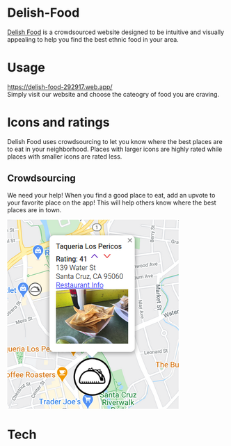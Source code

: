 # Delish-Food
[Delish Food](https://delish-food-292917.web.app/) is a crowdsourced website designed to be intuitive and visually appealing to help you find the best ethnic food in your area. 

# Usage
https://delish-food-292917.web.app/ \
Simply visit our website and choose the cateogry of food you are craving.

# Icons and ratings
Delish Food uses crowdsourcing to let you know where the best places are to eat in your neighborhood. Places with larger icons are highly rated while places with smaller icons are rated less.

## Crowdsourcing
We need your help! When you find a good place to eat, add an upvote to your favorite place on the app! This will help others know where the best places are in town. 

![Image](readme-images/pericos.png)
# Tech
